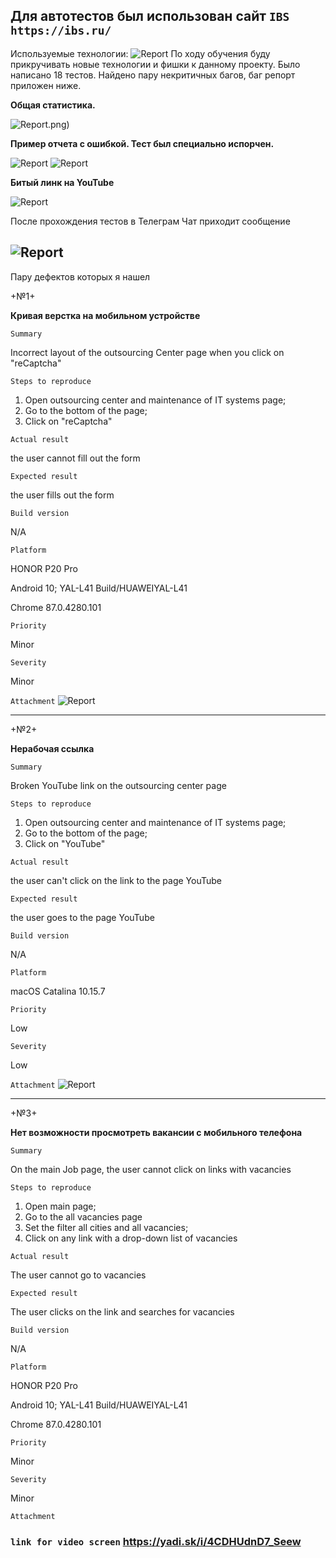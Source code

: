 ## Для автотестов был использован сайт `IBS`  `https://ibs.ru/`

Используемые технологии:
![Report](src/main/resources/hh_2.png)
По ходу обучения  буду прикручивать новые технологии и фишки к данному проекту.
Было написано 18 тестов.
Найдено пару некритичных багов, баг репорт приложен ниже.

**Общая статистика.**

![Report](src/main/resources/IBS_02.png).png)

**Пример отчета с ошибкой. Тест был специально испорчен.**

![Report](src/main/resources/1_1.png)
![Report](src/main/resources/1_2.png)

**Битый линк на YouTube**

![Report](src/main/resources/2.png)

После прохождения тестов в Телеграм Чат приходит сообщение

![Report](src/main/resources/IBS_04.png)
------------------------------------------------------------------


Пару дефектов которых я нашел 

+№1+

**Кривая верстка на мобильном устройстве**

`Summary`

Incorrect layout of the outsourcing Center page when you click on "reCaptcha"

`Steps to reproduce`
1. Open outsourcing center and maintenance of IT systems page;
2. Go to the bottom of the page;
3. Click on "reCaptcha"

`Actual result`

the user cannot fill out the form

`Expected result`

the user fills out the form

`Build version`

N/A

`Platform`

HONOR P20 Pro

Android 10; YAL-L41 Build/HUAWEIYAL-L41

Chrome 87.0.4280.101

`Priority`

Minor

`Severity`

Minor

`Attachment`
![Report](src/main/resources/3.jpg)



------------------------------------------------------------------


+№2+

**Нерабочая ссылка**

`Summary`

Broken YouTube link on the outsourcing center page

`Steps to reproduce`
1. Open outsourcing center and maintenance of IT systems page;
2. Go to the bottom of the page;
3. Click on "YouTube"

`Actual result`

the user can't click on the link to the page YouTube

`Expected result`

the user goes to the page YouTube

`Build version`

N/A

`Platform`

macOS Catalina 10.15.7

`Priority`

Low

`Severity`

Low

`Attachment`
![Report](src/main/resources/4.png)


------------------------------------------------------------------


+№3+

**Нет возможности просмотреть вакансии с мобильного телефона**

`Summary`

On the main Job page, the user cannot click on links with vacancies

`Steps to reproduce`

1. Open main page;
1. Go to the all vacancies page
2. Set the filter all cities and all vacancies;
3. Click on any link with a drop-down list of vacancies

`Actual result`

The user cannot go to vacancies

`Expected result`

The user clicks on the link and searches for vacancies

`Build version`

N/A

`Platform`

HONOR P20 Pro 

Android 10; YAL-L41 Build/HUAWEIYAL-L41

Chrome 87.0.4280.101

`Priority`

Minor

`Severity`

Minor

`Attachment`

### `link for video screen` **https://yadi.sk/i/4CDHUdnD7_Seew**







        